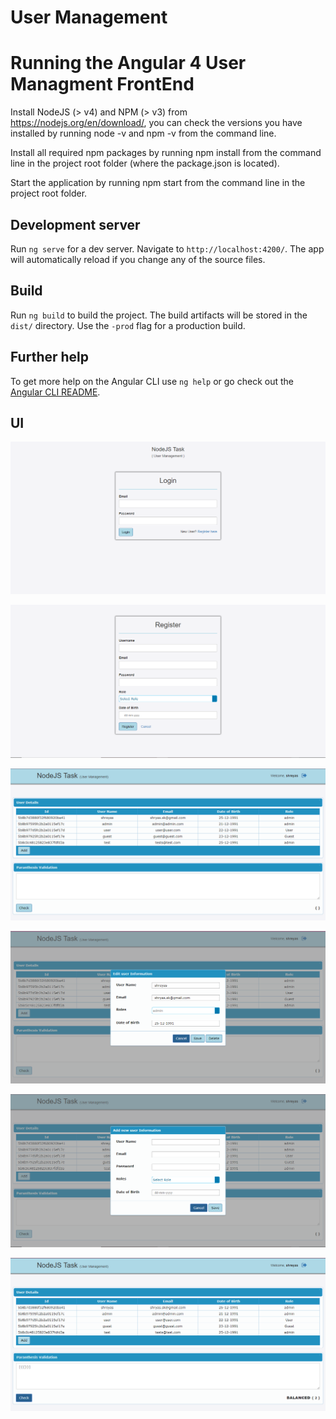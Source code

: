# User Management

# Running the Angular 4 User Managment FrontEnd

Install NodeJS (> v4) and NPM (> v3) from https://nodejs.org/en/download/, you can check the versions you have installed by running node -v and npm -v from the command line.

Install all required npm packages by running npm install from the command line in the project root folder (where the package.json is located).

Start the application by running npm start from the command line in the project root folder.

## Development server

Run `ng serve` for a dev server. Navigate to `http://localhost:4200/`. The app will automatically reload if you change any of the source files.



## Build

Run `ng build` to build the project. The build artifacts will be stored in the `dist/` directory. Use the `-prod` flag for a production build.


## Further help

To get more help on the Angular CLI use `ng help` or go check out the [Angular CLI README](https://github.com/angular/angular-cli/blob/master/README.md).


## UI

![Login Page](https://github.com/shryas/user-managment/blob/master/FrontEnd/src/assets/login.PNG?raw=true)

![Register Page](https://github.com/shryas/user-managment/blob/master/FrontEnd/src/assets/register.PNG?raw=true)

![Home Page](https://github.com/shryas/user-managment/blob/master/FrontEnd/src/assets/home.PNG?raw=true)

![Edit User Page](https://github.com/shryas/user-managment/blob/master/FrontEnd/src/assets/Edituser.PNG?raw=true)

![Add User Page](https://github.com/shryas/user-managment/blob/master/FrontEnd/src/assets/adduser.PNG?raw=true)

![Parantheses Validator Page](https://github.com/shryas/user-managment/blob/master/FrontEnd/src/assets/parantheses.PNG?raw=true)